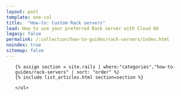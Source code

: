```yaml
---
layout: post
template: one-col
title:  "How-to: Custom Rack servers"
lead: How to use your preferred Rack server with Cloud 66
legacy: false
permalink: /:collection/how-to-guides/rack-servers/index.html
noindex: true
sitemap: false
---
```


<div class="Toc Toc--howto">
    <ul>

    {% assign section = site.rails | where:"categories","how-to-guides/rack-servers" | sort: "order" %}
    {% include list_articles.html section=section %}

    </ul>
</div><!--/.Toc-->
